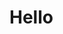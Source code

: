 # Hello 
<!-- 
![image](https://user-images.githubusercontent.com/47265493/165512790-511c9b57-1283-4674-b393-796f2f24c645.jpg)
![images](https://user-images.githubusercontent.com/47265493/165512804-cf3afc31-88e6-45c8-a9cc-6fcd5611dbbe.jpg)
 -->
